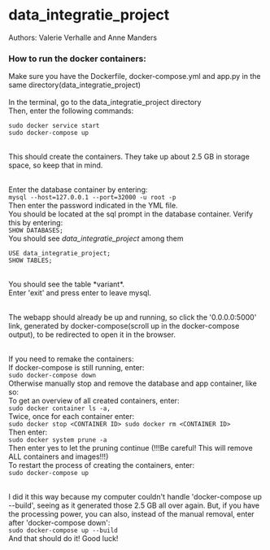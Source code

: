 # data_integratie_project
Authors: Valerie Verhalle and Anne Manders

### How to run the docker containers:
Make sure you have the Dockerfile, docker-compose.yml and app.py in the same directory(data_integratie_project) <br/><br/>
In the terminal, go to the data_integratie_project directory <br/>
Then, enter the following commands:<br/>
```
sudo docker service start
sudo docker-compose up
```
<br/>This should create the containers. They take up about 2.5 GB in storage space, so keep that in mind. <br/><br/>

Enter the database container by entering:<br/>
```mysql --host=127.0.0.1 --port=32000 -u root -p```<br/>
Then enter the password indicated in the YML file. <br/>
You should be located at the sql prompt in the database container. Verify this by entering:<br/>
```SHOW DATABASES;```<br/>
You should see *data_integratie_project* among them<br/>
```
USE data_integratie_project;
SHOW TABLES;
```
<br/>
You should see the table *variant*.<br/>
Enter 'exit' and press enter to leave mysql.<br/><br/>
    
The webapp should already be up and running, so click the '0.0.0.0:5000' link, generated by docker-compose(scroll up in the docker-compose output), to be redirected to open it in the browser.<br/><br/>

If you need to remake the containers:<br/>
  If docker-compose is still running, enter:<br/>
    ```sudo docker-compose down```
  <br/>Otherwise manually stop and remove the database and app container, like so:<br/>
    To get an overview of all created containers, enter:<br/>
    ```
    sudo docker container ls -a,
    ```
    <br/>Twice, once for each container enter:<br/>
    ```
    sudo docker stop <CONTAINER ID>
    sudo docker rm <CONTAINER ID>
    ```
    <br/>Then enter:<br/>
    ```sudo docker system prune -a```
   <br/> Then enter yes to let the pruning continue (!!!Be careful! This will remove ALL containers and images!!!) <br/>
    To restart the process of creating the containers, enter:<br/>
    ```sudo docker-compose up```
  
<br/>I did it this way because my computer couldn't handle 'docker-compose up --build', seeing as it generated those 2.5 GB all over again. But, if you have the processing power, you can also, instead of the manual removal, enter after 'docker-compose down':<br/>
  ```sudo docker-compose up --build```
<br/>
And that should do it! Good luck!
